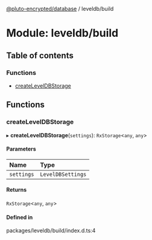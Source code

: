 [@pluto-encrypted/database](../README.md) / leveldb/build

# Module: leveldb/build

## Table of contents

### Functions

- [createLevelDBStorage](leveldb_build.md#createleveldbstorage)

## Functions

### createLevelDBStorage

▸ **createLevelDBStorage**(`settings`): `RxStorage`\<`any`, `any`\>

#### Parameters

| Name | Type |
| :------ | :------ |
| `settings` | `LevelDBSettings` |

#### Returns

`RxStorage`\<`any`, `any`\>

#### Defined in

packages/leveldb/build/index.d.ts:4
